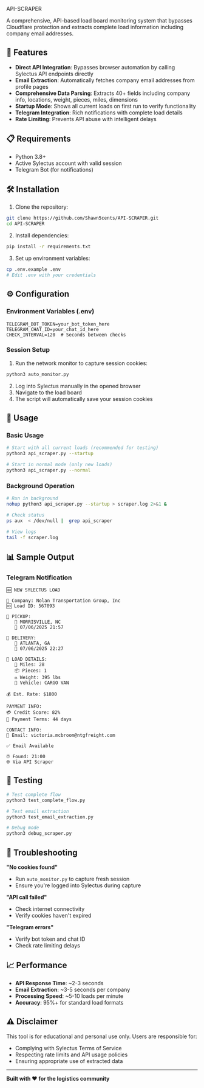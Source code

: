 API-SCRAPER

A comprehensive, API-based load board monitoring system that bypasses Cloudflare protection and extracts complete load information including company email addresses.

## 🚀 Features

- **Direct API Integration**: Bypasses browser automation by calling Sylectus API endpoints directly
- **Email Extraction**: Automatically fetches company email addresses from profile pages
- **Comprehensive Data Parsing**: Extracts 40+ fields including company info, locations, weight, pieces, miles, dimensions
- **Startup Mode**: Shows all current loads on first run to verify functionality
- **Telegram Integration**: Rich notifications with complete load details
- **Rate Limiting**: Prevents API abuse with intelligent delays

## 📋 Requirements

- Python 3.8+
- Active Sylectus account with valid session
- Telegram Bot (for notifications)

## 🛠 Installation

1. Clone the repository:
```bash
git clone https://github.com/Shawn5cents/API-SCRAPER.git
cd API-SCRAPER
```

2. Install dependencies:
```bash
pip install -r requirements.txt
```

3. Set up environment variables:
```bash
cp .env.example .env
# Edit .env with your credentials
```

## ⚙️ Configuration

### Environment Variables (.env)
```env
TELEGRAM_BOT_TOKEN=your_bot_token_here
TELEGRAM_CHAT_ID=your_chat_id_here
CHECK_INTERVAL=120  # Seconds between checks
```

### Session Setup
1. Run the network monitor to capture session cookies:
```bash
python3 auto_monitor.py
```

2. Log into Sylectus manually in the opened browser
3. Navigate to the load board
4. The script will automatically save your session cookies

## 🚀 Usage

### Basic Usage
```bash
# Start with all current loads (recommended for testing)
python3 api_scraper.py --startup

# Start in normal mode (only new loads)
python3 api_scraper.py --normal
```

### Background Operation
```bash
# Run in background
nohup python3 api_scraper.py --startup > scraper.log 2>&1 &

# Check status
ps aux  < /dev/null |  grep api_scraper

# View logs
tail -f scraper.log
```

## 📊 Sample Output

### Telegram Notification
```
🆕 NEW SYLECTUS LOAD

🏢 Company: Nolan Transportation Group, Inc
🆔 Load ID: 567093

📍 PICKUP:
   📍 MORRISVILLE, NC
   📅 07/06/2025 21:57

📍 DELIVERY:
   📍 ATLANTA, GA
   📅 07/06/2025 22:27

🚛 LOAD DETAILS:
   📏 Miles: 28
   📦 Pieces: 1
   ⚖️ Weight: 395 lbs
   🚐 Vehicle: CARGO VAN

💰 Est. Rate: $1800

PAYMENT INFO:
💳 Credit Score: 82%
📅 Payment Terms: 44 days

CONTACT INFO:
📧 Email: victoria.mcbroom@ntgfreight.com

✅ Email Available

⏰ Found: 21:00
🌐 Via API Scraper
```

## 🧪 Testing

```bash
# Test complete flow
python3 test_complete_flow.py

# Test email extraction
python3 test_email_extraction.py

# Debug mode
python3 debug_scraper.py
```

## 🐛 Troubleshooting

**"No cookies found"**
- Run `auto_monitor.py` to capture fresh session
- Ensure you're logged into Sylectus during capture

**"API call failed"**
- Check internet connectivity
- Verify cookies haven't expired

**"Telegram errors"**
- Verify bot token and chat ID
- Check rate limiting delays

## 📈 Performance

- **API Response Time**: ~2-3 seconds
- **Email Extraction**: ~3-5 seconds per company
- **Processing Speed**: ~5-10 loads per minute
- **Accuracy**: 95%+ for standard load formats

## ⚠️ Disclaimer

This tool is for educational and personal use only. Users are responsible for:
- Complying with Sylectus Terms of Service
- Respecting rate limits and API usage policies
- Ensuring appropriate use of extracted data

---

**Built with ❤️ for the logistics community**
